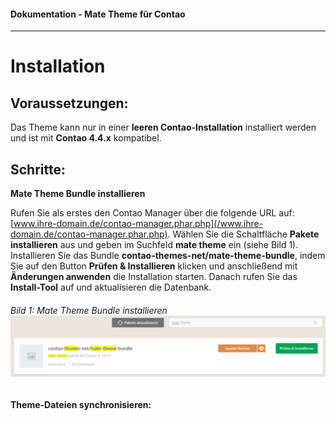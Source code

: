 #### Dokumentation - Mate Theme für Contao

---

# Installation

## Voraussetzungen:

Das Theme kann nur in einer **leeren Contao-Installation** installiert werden und ist mit **Contao 4.4.x** kompatibel.

## Schritte:

**Mate Theme Bundle installieren**

Rufen Sie als erstes den Contao Manager über die folgende URL auf: [www.ihre-domain.de/contao-manager.phar.php](/www.ihre-domain.de/contao-manager.phar.php). Wählen Sie die Schaltfläche **Pakete installieren** aus und geben im Suchfeld **mate theme** ein \(siehe Bild 1\). Installieren Sie das Bundle **contao-themes-net/mate-theme-bundle**, indem Sie auf den Button **Prüfen & Installieren** klicken und anschließend mit **Änderungen anwenden** die Installation starten. Danach rufen Sie das **Install-Tool** auf und aktualisieren die Datenbank.

###### Bild 1: Mate Theme Bundle installieren ![](/mate-theme/images/bundle-installieren.png)

**Theme-Dateien synchronisieren:**



